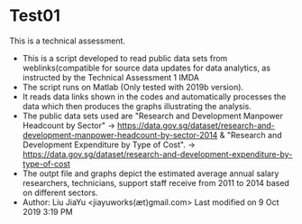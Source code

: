 # Test01
This is a technical assessment.

- This is a script developed to read public data sets from weblinks(compatible for source data updates for data analytics, as instructed by the     Technical Assessment 1 IMDA
- The script runs on Matlab (Only tested with 2019b version).
- It reads data links shown in the codes and automatically processes the data which then produces the graphs illustrating the analysis.
- The public data sets used are "Research and Development Manpower Headcount by Sector" 
  -> https://data.gov.sg/dataset/research-and-development-manpower-headcount-by-sector-2014
  & "Research and Development Expenditure by Type of Cost".
  -> https://data.gov.sg/dataset/research-and-development-expenditure-by-type-of-cost
- The outpt file and graphs depict the estimated average annual salary researchers, technicians, support staff receive from 2011 to 2014 based on different sectors.
- Author: Liu JiaYu <jiayuworks(æt)gmail.com>
  Last modified on 9 Oct 2019 3:19 PM
